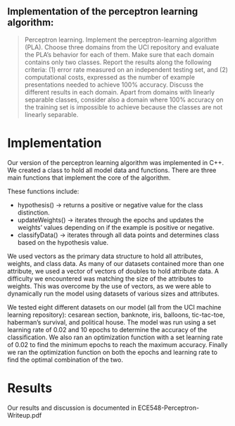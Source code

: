 ## Implementation of the perceptron learning algorithm:

  > Perceptron learning. Implement the perceptron-learning algorithm (PLA). Choose
  > three domains from the UCI repository and evaluate the PLA’s behavior for each of
  > them. Make sure that each domain contains only two classes. Report the results
  > along the following criteria: (1) error rate measured on an independent testing set,
  > and (2) computational costs, expressed as the number of example presentations
  > needed to achieve 100% accuracy. Discuss the different results in each domain.
  > Apart from domains with linearly separable classes, consider also a domain where
  > 100% accuracy on the training set is impossible to achieve because the classes are
  > not linearly separable.

# Implementation

Our version of the perceptron learning algorithm was implemented in C++. We created a class to hold all model data and functions. There are three main functions that implement the core of the algorithm.

These functions include:
- hypothesis() -> returns a positive or negative value for the class distinction. 
- updateWeights() -> iterates through the epochs and updates the weights’ values depending on if the example is positive or negative.
- classifyData() -> iterates through all data points and determines class based on the hypothesis value.

We used vectors as the primary data structure to hold all attributes, weights, and class data. As many of our datasets contained more than one attribute, we used a vector of vectors of doubles to hold attribute data. A difficulty we encountered was matching the size of the attributes to weights. This was overcome by the use of vectors, as we were able to dynamically run the model using datasets of various sizes and attributes. 

We tested eight different datasets on our model (all from the UCI machine learning repository): cesarean section, banknote, iris, balloons, tic-tac-toe, haberman’s survival, and political house. The model was run using a set learning rate of 0.02 and 10 epochs to determine the accuracy of the classification. We also ran an optimization function with a set learning rate of 0.02 to find the minimum epochs to reach the maximum accuracy. Finally we ran the optimization function on both the epochs and learning rate to find the optimal combination of the two.

# Results

Our results and discussion is documented in ECE548-Perceptron-Writeup.pdf


